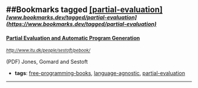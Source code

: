 ##Bookmarks tagged [[partial-evaluation]](https://www.bookmarks.dev?q=[partial-evaluation])
_<sup><sup>[www.bookmarks.dev/tagged/partial-evaluation](https://www.bookmarks.dev/tagged/partial-evaluation)</sup></sup>_
---
#### [Partial Evaluation and Automatic Program Generation](http://www.itu.dk/people/sestoft/pebook/)
_<sup>http://www.itu.dk/people/sestoft/pebook/</sup>_

(PDF) Jones, Gomard and Sestoft
* **tags**: [free-programming-books](../tagged/free-programming-books.md), [language-agnostic](../tagged/language-agnostic.md), [partial-evaluation](../tagged/partial-evaluation.md)
---
